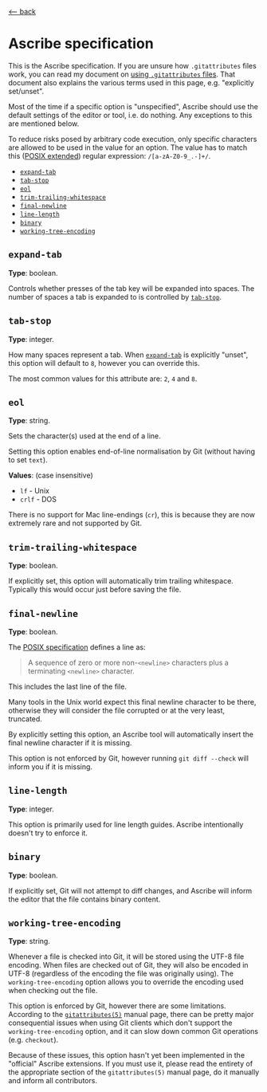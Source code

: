 <title>Ascribe specification</title>

[\<-- back](../)

# Ascribe specification

This is the Ascribe specification. If you are unsure how `.gitattributes` files
work, you can read my document on [using `.gitattributes` files](../usage).
That document also explains the various terms used in this page, e.g.
"explicitly set/unset".

Most of the time if a specific option is "unspecified", Ascribe should use the
default settings of the editor or tool, i.e. do nothing. Any exceptions to this
are mentioned below.

To reduce risks posed by arbitrary code execution, only specific characters are
allowed to be used in the value for an option. The value has to match this
([POSIX extended](https://pubs.opengroup.org/onlinepubs/9699919799/basedefs/V1_chap09.html#tag_09_04))
regular expression: `/[a-zA-Z0-9_.-]+/`.

- [`expand-tab`](#expand-tab)
- [`tab-stop`](#tab-stop)
- [`eol`](#eol)
- [`trim-trailing-whitespace`](#trim-trailing-whitespace)
- [`final-newline`](#final-newline)
- [`line-length`](#line-length)
- [`binary`](#binary)
- [`working-tree-encoding`](#working-tree-encoding)

<!-- Possible additional attributes
- File type detection.
- Trim trailing newlines from end of file.
- Spell check.
- Spell check language.
-->

## `expand-tab`

**Type**: boolean.

Controls whether presses of the tab key will be expanded into spaces. The
number of spaces a tab is expanded to is controlled by [`tab-stop`](#tab-stop).

## `tab-stop`

**Type**: integer.

How many spaces represent a tab. When [`expand-tab`](#expand-tab) is explicitly
"unset", this option will default to `8`, however you can override this.

The most common values for this attribute are: `2`, `4` and `8`.

## `eol`

**Type**: string.

Sets the character(s) used at the end of a line.

Setting this option enables end-of-line normalisation by Git (without having to
set `text`).

**Values**: (case insensitive)

- `lf` - Unix
- `crlf` - DOS

There is no support for Mac line-endings (`cr`), this is because they are now
extremely rare and not supported by Git.

## `trim-trailing-whitespace`

**Type**: boolean.

If explicitly set, this option will automatically trim trailing whitespace.
Typically this would occur just before saving the file.

## `final-newline`

**Type**: boolean.

The [POSIX specification](https://pubs.opengroup.org/onlinepubs/9699919799/basedefs/V1_chap03.html#tag_03_206)
defines a line as:

> A sequence of zero or more non-`<newline>` characters plus a terminating
> `<newline>` character.

This includes the last line of the file.

Many tools in the Unix world expect this final newline character to be there,
otherwise they will consider the file corrupted or at the very least,
truncated.

By explicitly setting this option, an Ascribe tool will automatically insert
the final newline character if it is missing.

This option is not enforced by Git, however running `git diff --check` will
inform you if it is missing.

## `line-length`

**Type**: integer.

This option is primarily used for line length guides. Ascribe intentionally
doesn't try to enforce it.

## `binary`

**Type**: boolean.

If explicitly set, Git will not attempt to diff changes, and Ascribe will
inform the editor that the file contains binary content.

## `working-tree-encoding`

**Type**: string.

Whenever a file is checked into Git, it will be stored using the UTF-8 file
encoding. When files are checked out of Git, they will also be encoded in UTF-8
(regardless of the encoding the file was originally using). The
`working-tree-encoding` option allows you to override the encoding used when
checking out the file.

This option is enforced by Git, however there are some limitations. According
to the [`gitattributes(5)`](https://www.git-scm.com/docs/gitattributes) manual
page, there can be pretty major consequential issues when using Git clients
which don't support the `working-tree-encoding` option, and it can slow down
common Git operations (e.g. `checkout`).

Because of these issues, this option hasn't yet been implemented in the
"official" Ascribe extensions. If you must use it, please read the entirety of
the appropriate section of the `gitattributes(5)` manual page, do it
manually and inform all contributors.
